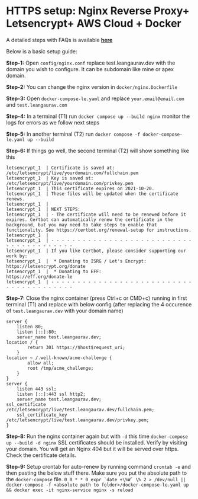 # HTTPS setup: Nginx Reverse Proxy+ Letsencrypt+ AWS Cloud + Docker

A detailed steps with FAQs is available [**here**](https://leangaurav.medium.com/simplest-https-setup-nginx-reverse-proxy-letsencrypt-ssl-certificate-aws-cloud-docker-4b74569b3c61)  

Below is a basic setup guide:

**Step-1:** Open `config/nginx.conf` replace test.leangaurav.dev with the domain you wish to configure. It can be subdomain like mine or apex domain.

**Step-2:** You can change the nginx version in `docker/nginx.Dockerfile`

**Step-3:** Open `docker-compose-le.yaml` and replace `your.email@email.com` and `test.leangaurav.com`

**Step-4:** In a terminal (T1) run `docker compose up --build nginx` monitor the logs for errors as we follow next steps

**Step-5:** In another terminal (T2) run `docker compose -f docker-compose-le.yaml up --build`

**Step-6:** If things go well, the second terminal (T2) will show something like this
```Successfully received certificate.
letsencrypt_1  | Certificate is saved at: /etc/letsencrypt/live/yourdomain.com/fullchain.pem
letsencrypt_1  | Key is saved at:         /etc/letsencrypt/live/yourdomain.com/privkey.pem
letsencrypt_1  | This certificate expires on 2021-10-20.
letsencrypt_1  | These files will be updated when the certificate renews.
letsencrypt_1  |
letsencrypt_1  | NEXT STEPS:
letsencrypt_1  | - The certificate will need to be renewed before it expires. Certbot can automatically renew the certificate in the background, but you may need to take steps to enable that functionality. See https://certbot.org/renewal-setup for instructions.
letsencrypt_1  |
letsencrypt_1  | - - - - - - - - - - - - - - - - - - - - - - - - - - - - - - - - - - - - - - - -
letsencrypt_1  | If you like Certbot, please consider supporting our work by:
letsencrypt_1  |  * Donating to ISRG / Let's Encrypt:   https://letsencrypt.org/donate
letsencrypt_1  |  * Donating to EFF:                    https://eff.org/donate-le
letsencrypt_1  | - - - - - - - - - - - - - - - - - - - - - - - - - - - - - - - - - - - - - - - -
```

**Step-7:** Close the nginx container (press Ctrl+c or CMD+c) running in first terminal (T1) and replace with below config (after replacing the 4 occurence of `test.leangaurav.dev` with your domain name)
```
server {
    listen 80;
    listen [::]:80;
    server_name test.leangaurav.dev;
location / {
        return 301 https://$host$request_uri;
    }
location ~ /.well-known/acme-challenge {
        allow all;
        root /tmp/acme_challenge;
    }
}
server {
    listen 443 ssl;
    listen [::]:443 ssl http2;
    server_name test.leangaurav.dev;
ssl_certificate /etc/letsencrypt/live/test.leangaurav.dev/fullchain.pem;
    ssl_certificate_key /etc/letsencrypt/live/test.leangaurav.dev/privkey.pem;
}
```

**Step-8:** Run the nginx container again but with `-d` this time `docker-compose up --build -d nginx`
SSL certificates should be installed. Verify by visiting your domain. You will get an Nginx 404 but it will be served over https. Check the certificate details.

**Step-9:** Setup crontab for auto-renew by running command `crontab -e` and then pasting the below stuff there. Make sure you put the absolute path to the `docker-compose` file.
```0 0 * * 0 expr `date +\%W` \% 2 > /dev/null || docker-compose -f <absolute path to folder>/docker-compose-le.yaml up && docker exec -it nginx-service nginx -s reload ```
